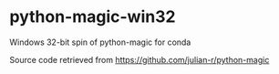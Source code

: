 # python-magic-win32

Windows 32-bit spin of python-magic for conda

Source code retrieved from https://github.com/julian-r/python-magic
